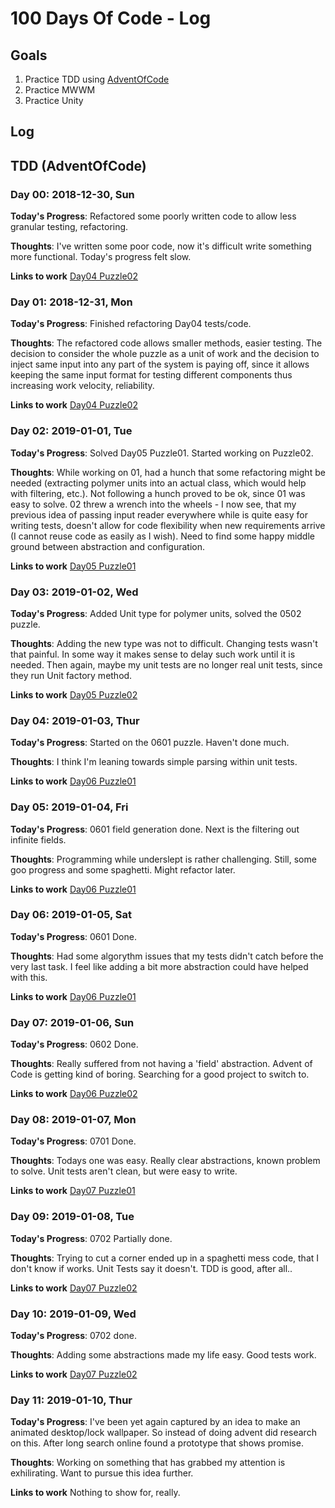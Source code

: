 # 100 Days Of Code - Log

## Goals
1. Practice TDD using [AdventOfCode](https://adventofcode.com)
2. Practice MWWM
3. Practice Unity

## Log

## TDD (AdventOfCode)
### Day 00: 2018-12-30, Sun

**Today's Progress**: Refactored some poorly written code to allow less granular testing, refactoring.

**Thoughts**: I've written some poor code, now it's difficult write something more functional. Today's progress felt slow.

**Links to work**
[Day04 Puzzle02](https://github.com/SparrowBrain/adventofcode)

### Day 01: 2018-12-31, Mon

**Today's Progress**: Finished refactoring Day04 tests/code.

**Thoughts**: The refactored code allows smaller methods, easier testing. The decision to consider the whole puzzle as a unit of work and the decision to inject same input into any part of the system is paying off, since it allows keeping the same input format for testing different components thus increasing work velocity, reliability.

**Links to work**
[Day04 Puzzle02](https://github.com/SparrowBrain/adventofcode)

### Day 02: 2019-01-01, Tue

**Today's Progress**: Solved Day05 Puzzle01. Started working on Puzzle02.

**Thoughts**: While working on 01, had a hunch that some refactoring might be needed (extracting polymer units into an actual class, which would help with filtering, etc.). Not following a hunch proved to be ok, since 01 was easy to solve. 02 threw a wrench into the wheels - I now see, that my previous idea of passing input reader everywhere while is quite easy for writing tests, doesn't allow for code flexibility when new requirements arrive (I cannot reuse code as easily as I wish). Need to find some happy middle ground between abstraction and configuration.

**Links to work**
[Day05 Puzzle01](https://github.com/SparrowBrain/adventofcode)

### Day 03: 2019-01-02, Wed

**Today's Progress**: Added Unit type for polymer units, solved the 0502 puzzle.

**Thoughts**: Adding the new type was not to difficult. Changing tests wasn't that painful. In some way it makes sense to delay such work until it is needed. Then again, maybe my unit tests are no longer real unit tests, since they run Unit factory method.

**Links to work**
[Day05 Puzzle02](https://github.com/SparrowBrain/adventofcode)

### Day 04: 2019-01-03, Thur

**Today's Progress**: Started on the 0601 puzzle. Haven't done much.

**Thoughts**: I think I'm leaning towards simple parsing within unit tests.

**Links to work**
[Day06 Puzzle01](https://github.com/SparrowBrain/adventofcode)

### Day 05: 2019-01-04, Fri

**Today's Progress**: 0601 field generation done. Next is the filtering out infinite fields.

**Thoughts**: Programming while underslept is rather challenging. Still, some goo progress and some spaghetti. Might refactor later.

**Links to work**
[Day06 Puzzle01](https://github.com/SparrowBrain/adventofcode)

### Day 06: 2019-01-05, Sat

**Today's Progress**: 0601 Done.

**Thoughts**: Had some algorythm issues that my tests didn't catch before the very last task. I feel like adding a bit more abstraction could have helped with this.

**Links to work**
[Day06 Puzzle01](https://github.com/SparrowBrain/adventofcode)

### Day 07: 2019-01-06, Sun

**Today's Progress**: 0602 Done.

**Thoughts**: Really suffered from not having a 'field' abstraction. Advent of Code is getting kind of boring. Searching for a good project to switch to.

**Links to work**
[Day06 Puzzle02](https://github.com/SparrowBrain/adventofcode)

### Day 08: 2019-01-07, Mon

**Today's Progress**: 0701 Done.

**Thoughts**: Todays one was easy. Really clear abstractions, known problem to solve. Unit tests aren't clean, but were easy to write.

**Links to work**
[Day07 Puzzle01](https://github.com/SparrowBrain/adventofcode)

### Day 09: 2019-01-08, Tue

**Today's Progress**: 0702 Partially done.

**Thoughts**: Trying to cut a corner ended up in a spaghetti mess code, that I don't know if works. Unit Tests say it doesn't. TDD is good, after all..

**Links to work**
[Day07 Puzzle02](https://github.com/SparrowBrain/adventofcode)

### Day 10: 2019-01-09, Wed

**Today's Progress**: 0702 done.

**Thoughts**: Adding some abstractions made my life easy. Good tests work.

**Links to work**
[Day07 Puzzle02](https://github.com/SparrowBrain/adventofcode)

### Day 11: 2019-01-10, Thur

**Today's Progress**: I've been yet again captured by an idea to make an animated desktop/lock wallpaper. So instead of doing advent did research on this. After long search online found a prototype that shows promise.

**Thoughts**: Working on something that has grabbed my attention is exhilirating. Want to pursue this idea further.

**Links to work**
Nothing to show for, really.

